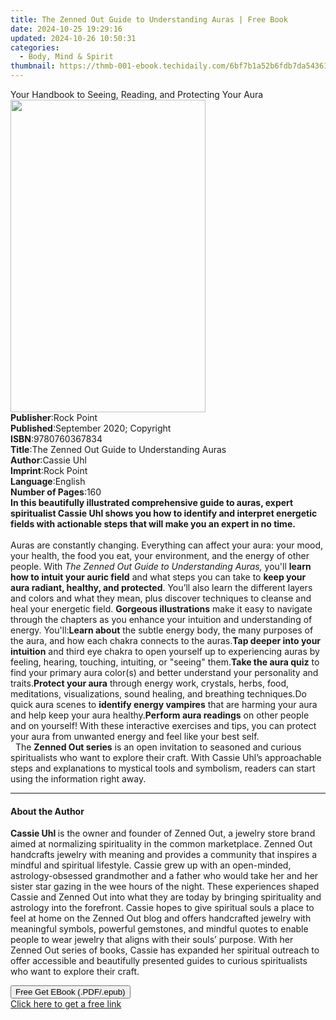 ```yaml
---
title: The Zenned Out Guide to Understanding Auras | Free Book
date: 2024-10-25 19:29:16
updated: 2024-10-26 10:50:31
categories:
  - Body, Mind & Spirit
thumbnail: https://thmb-001-ebook.techidaily.com/6bf7b1a52b6fdb7da5436179dd49d74d0cfe4740c16725e7effba4f1a8eab0ef.jpg
---
```

<main id="book-container">
  <div class="flex flex-col">
    <div class="book-brief flex-1 py-6 px-4 sm:p-6 md:py-10 md:px-8">
      <!-- brief-->
      <div class="book-brief-main">
        Your Handbook to Seeing, Reading, and Protecting Your Aura
      </div>
    </div>
    <div
      class="book-meta-info flex-1 grid gap-4 col-start-1 col-end-3 row-start-1 sm:mb-6 sm:grid-cols-4 lg:gap-6 lg:col-start-2 lg:row-end-6 lg:row-span-6 lg:mb-0"
    >
      <div
        class="book-meta-info-left place-content-center mt-4 p-4 text-sm leading-6 col-start-2 col-span-2 dark:text-slate-400"
      >
        <img
          class="w-full h-500 object-cover rounded-lg sm:h-255 sm:col-span-2 lg:col-span-full"
          src="https://img-001-ebook.techidaily.com/fd61e8c2b73a2805c0f0dd6d6c8ac742be438a3c264457ec9cbfedf158d06a43.jpg"
          alt=""
          width="312"
          height="500"
        />
      </div>
      <div
        class="book-meta-info-right mt-2 col-start-1 row-start-2 col-span-3 self-center"
      >
        <!-- meta data  -->
        <div class="flex flex-col px-4 md:px-8">
          <div class="flex-1">
            <strong>Publisher</strong>:<span class="px-2">Rock Point</span>
          </div>
          <div class="flex-1">
            <strong>Published</strong>:<span class="px-2"
              >September 2020; Copyright</span
            >
          </div>
          <div class="flex-1">
            <strong>ISBN</strong>:<span class="px-2">9780760367834</span>
          </div>
          <div class="flex-1">
            <strong>Title</strong>:<span class="px-2"
              >The Zenned Out Guide to Understanding Auras</span
            >
          </div>
          <div class="flex-1">
            <strong>Author</strong>:<span class="px-2">Cassie Uhl</span>
          </div>
          <div class="flex-1">
            <strong>Imprint</strong>:<span class="px-2">Rock Point</span>
          </div>
          <div class="flex-1">
            <strong>Language</strong>:<span class="px-2">English</span>
          </div>
          <div class="flex-1">
            <strong>Number of Pages</strong>:<span class="px-2">160</span>
          </div>
        </div>
      </div>
    </div>
    <div class="book-description flex-1 py-6 px-4 sm:p-6 md:py-10 md:px-8">
      <div class="book-description-main">
        <div accordion-content="" id="description">
          <b
            >In this beautifully illustrated comprehensive guide to auras,
            expert spiritualist Cassie Uhl shows you how to identify and
            interpret energetic fields with actionable steps that will make you
            an expert in no time.</b
          ><br /><br />
          Auras are constantly changing. Everything can affect your aura: your
          mood, your health, the food you eat, your environment, and the energy
          of other people. With
          <i>The Zenned Out Guide to Understanding Auras,</i> you'll
          <b>learn how to intuit your auric field</b> and what steps you can
          take to <b>keep your aura radiant, healthy, and protected</b>. You’ll
          also learn the different layers and colors and what they mean, plus
          discover techniques to cleanse and heal your energetic field.
          <b>Gorgeous illustrations</b> make it easy to navigate through the
          chapters as you enhance your intuition and understanding of energy.
          You'll:<b>Learn about</b> the subtle energy body, the many purposes of
          the aura, and how each chakra connects to the auras.<b
            >Tap deeper into your intuition</b
          >
          and third eye chakra to open yourself up to experiencing auras by
          feeling, hearing, touching, intuiting, or "seeing" them.<b
            >Take the aura quiz</b
          >
          to find your primary aura color(s) and better understand your
          personality and traits.<b>Protect your aura</b> through energy work,
          crystals, herbs, food, meditations, visualizations, sound healing, and
          breathing techniques.Do quick aura scenes to
          <b>identify energy vampires</b> that are harming your aura and help
          keep your aura healthy.<b>Perform aura readings</b> on other people
          and on yourself! With these interactive exercises and tips, you can
          protect your aura from unwanted energy and feel like your best
          self.<br />
          &nbsp; The <b>Zenned Out series</b> is an open invitation to seasoned
          and curious spiritualists who want to explore their craft. With Cassie
          Uhl’s approachable steps and explanations to mystical tools and
          symbolism, readers can start using the information right away.
        </div>
        <div class="accordion-fader"></div>
      </div>
    </div>
    <div class="book-excerpts flex-1 py-6 px-4 sm:p-6 md:py-10 md:px-8">
      <!-- excerpts-->
      <div class="book-excerpts-main">
        <hr />
        <h4 class="placeholder placeholder-heading">
          <span>About the Author</span>
        </h4>
        <p></p>
        <p>
          <b>Cassie Uhl </b>is the owner and founder of Zenned Out, a jewelry
          store brand aimed at normalizing spirituality in the common
          marketplace. Zenned Out handcrafts jewelry with meaning and provides a
          community that inspires a mindful and spiritual lifestyle. Cassie grew
          up with an open-minded, astrology-obsessed grandmother and a father
          who would take her and her sister star gazing in the wee hours of the
          night. These experiences shaped Cassie and Zenned Out into what they
          are today by bringing spirituality and astrology into the forefront.
          Cassie hopes to give spiritual souls a place to feel at home on the
          Zenned Out blog and offers handcrafted jewelry with meaningful
          symbols, powerful gemstones, and mindful quotes to enable people to
          wear jewelry that aligns with their souls’ purpose. With her Zenned
          Out series of books, Cassie has expanded her spiritual outreach to
          offer accessible and beautifully presented guides to curious
          spiritualists who want to explore their craft.
        </p>
        <p></p>
      </div>
    </div>
    <div
      class="book-about-author flex-1 py-6 px-4 sm:p-6 md:py-10 md:px-8"
    ></div>
    <div class="book-free-get flex-1 py-6 px-4 sm:p-6 md:py-10 md:px-8">
      <button
        id="btn-free-get"
        class="bg-blue-500 hover:bg-blue-700 text-white font-bold py-2 px-4 rounded"
      >
        Free Get EBook (.PDF/.epub)
      </button>
      <div id="countdown-display" class="px-2 text-lg mt-2"></div>
      <a
        id="free-link"
        class="hidden bg-blue-500 hover:bg-blue-700 text-white font-bold py-2 px-4 rounded"
        href="https://www.ebooks.com/en-us/book/210197989/the-zenned-out-guide-to-understanding-auras/cassie-uhl/"
        target="_blank"
        >Click here to get a free link</a
      >
    </div>
    <script>
      let countdownTime = 0;
      let countdownInterval = null;
      document
        .getElementById('btn-free-get')
        .addEventListener('click', startCountdown);
      function startCountdown() {
        countdownTime = new Date().getTime() + 60000 * 3;
        countdownInterval = setInterval(updateCountdown, 1000);
        document.getElementById('btn-free-get').disabled = true;
        document
          .getElementById('btn-free-get')
          .classList.add('bg-gray-500', 'cursor-not-allowed');
      }
      function updateCountdown() {
        let currentTime = new Date().getTime();
        let timeLeft = countdownTime - currentTime;
        let secondsLeft = Math.floor(timeLeft / 1000);
        document.getElementById('countdown-display').innerHTML =
          `Remaining time: ${secondsLeft} seconds.`;
        if (secondsLeft <= 0) {
          clearInterval(countdownInterval);
          document.getElementById('btn-free-get').classList.add('hidden');
          document.getElementById('free-link').classList.remove('hidden');
          document.getElementById('countdown-display').innerHTML = '';
        }
      }
    </script>
  </div>
</main>
